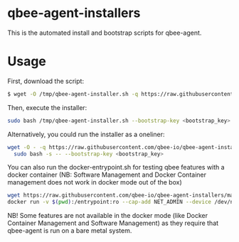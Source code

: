 # qbee-agent-installers
This is the automated install and bootstrap scripts for qbee-agent.

# Usage

First, download the script:

```bash
$ wget -O /tmp/qbee-agent-installer.sh -q https://raw.githubusercontent.com/qbee-io/qbee-agent-installers/main/qbee-agent-installer.sh
```

Then, execute the installer:

```bash
sudo bash /tmp/qbee-agent-installer.sh --bootstrap-key <bootstrap_key>
```

Alternatively, you could run the installer as a oneliner:

```bash
wget -O - -q https://raw.githubusercontent.com/qbee-io/qbee-agent-installers/main/qbee-agent-installer.sh | \
  sudo bash -s -- --bootstrap-key <bootstrap_key>
```

You can also run the docker-entrypoint.sh for testing qbee features with a docker container (NB: Software Management and Docker
Container management does not work in docker mode out of the box)

```bash
wget https://raw.githubusercontent.com/qbee-io/qbee-agent-installers/main/qbee-agent-entrypoint.sh
docker run -v $(pwd):/entrypoint:ro --cap-add NET_ADMIN --device /dev/net/tun -e QBEE_BOOTSTRAP_KEY=<bootstrap_key> debian:latest bash /entrypoint/qbee-agent-entrypoint.sh
```

NB! Some features are not available in the docker mode (like Docker Container Management and Software Management) as they require that
qbee-agent is run on a bare metal system.
